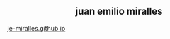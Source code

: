 <h2 align="center">
  juan emilio miralles
</h2>

[je-miralles.github.io](http://je-miralles.github.io)
